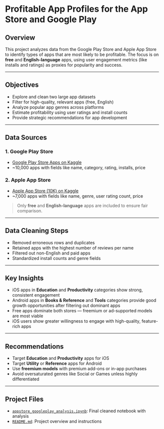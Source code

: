 # Profitable App Profiles for the App Store and Google Play

## Overview

This project analyzes data from the Google Play Store and Apple App Store to identify types of apps that are most likely to be profitable. The focus is on **free** and **English-language** apps, using user engagement metrics (like installs and ratings) as proxies for popularity and success.

---

## Objectives

- Explore and clean two large app datasets
- Filter for high-quality, relevant apps (free, English)
- Analyze popular app genres across platforms
- Estimate profitability using user ratings and install counts
- Provide strategic recommendations for app development

---

## Data Sources

### 1. Google Play Store
- [Google Play Store Apps on Kaggle](https://www.kaggle.com/datasets/lava18/google-play-store-apps)
- ~10,000 apps with fields like name, category, rating, installs, price

### 2. Apple App Store
- [Apple App Store (10K) on Kaggle](https://www.kaggle.com/datasets/ramamet4/app-store-apple-data-set-10k-apps)
- ~7,000 apps with fields like name, genre, user rating count, price

> Only **free** and **English-language** apps are included to ensure fair comparison.

---

## Data Cleaning Steps

- Removed erroneous rows and duplicates
- Retained apps with the highest number of reviews per name
- Filtered out non-English and paid apps
- Standardized install counts and genre fields

---

## Key Insights

- iOS apps in **Education** and **Productivity** categories show strong, consistent engagement
- Android apps in **Books & Reference** and **Tools** categories provide good growth opportunities after filtering out dominant apps
- Free apps dominate both stores — freemium or ad-supported models are most viable
- iOS users show greater willingness to engage with high-quality, feature-rich apps

---

## Recommendations

- Target **Education** and **Productivity** apps for iOS
- Target **Utility** or **Reference** apps for Android
- Use **freemium models** with premium add-ons or in-app purchases
- Avoid oversaturated genres like Social or Games unless highly differentiated

---

## Project Files

- [`appstore_googleplay_analysis.ipynb`](./appstore_googleplay_analysis.ipynb): Final cleaned notebook with analysis
- [`README.md`](./README.md): Project overview and instructions

